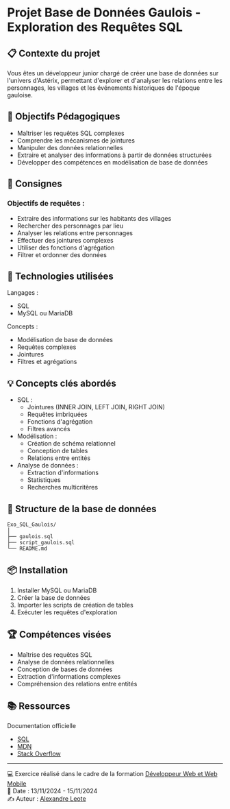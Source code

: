 # Projet Base de Données Gaulois - Exploration des Requêtes SQL

## 📋 Contexte du projet

Vous êtes un développeur junior chargé de créer une base de données sur l'univers d'Astérix, permettant d'explorer et d'analyser les relations entre les personnages, les villages et les événements historiques de l'époque gauloise.

## 🎯 Objectifs Pédagogiques

-   Maîtriser les requêtes SQL complexes
-   Comprendre les mécanismes de jointures
-   Manipuler des données relationnelles
-   Extraire et analyser des informations à partir de données structurées
-   Développer des compétences en modélisation de base de données

## 📝 Consignes

### Objectifs de requêtes :

-   Extraire des informations sur les habitants des villages
-   Rechercher des personnages par lieu
-   Analyser les relations entre personnages
-   Effectuer des jointures complexes
-   Utiliser des fonctions d'agrégation
-   Filtrer et ordonner des données

## 🔧 Technologies utilisées

Langages :

-   SQL
-   MySQL ou MariaDB

Concepts :

-   Modélisation de base de données
-   Requêtes complexes
-   Jointures
-   Filtres et agrégations

## 💡 Concepts clés abordés

-   SQL :
    -   Jointures (INNER JOIN, LEFT JOIN, RIGHT JOIN)
    -   Requêtes imbriquées
    -   Fonctions d'agrégation
    -   Filtres avancés
-   Modélisation :
    -   Création de schéma relationnel
    -   Conception de tables
    -   Relations entre entités
-   Analyse de données :
    -   Extraction d'informations
    -   Statistiques
    -   Recherches multicritères

## 🚀 Structure de la base de données

```
Exo_SQL_Gaulois/
│
├── gaulois.sql
├── script_gaulois.sql
└── README.md
```



## 📦 Installation

1.  Installer MySQL ou MariaDB
2.  Créer la base de données
3.  Importer les scripts de création de tables
4.  Exécuter les requêtes d'exploration

## 🏆 Compétences visées

-   Maîtrise des requêtes SQL
-   Analyse de données relationnelles
-   Conception de bases de données
-   Extraction d'informations complexes
-   Compréhension des relations entre entités

## 📚 Ressources
Documentation officielle
- [SQL](https://sql.sh/)
- [MDN](https://developer.mozilla.org/fr/)
- [Stack Overflow](https://stackoverflow.com/)

----------

💻 Exercice réalisé dans le cadre de la formation [Développeur Web et Web Mobile](https://elan-formation.fr/formation/19754)<br>
📅 Date : 13/11/2024 - 15/11/2024<br>
✍️ Auteur : [Alexandre Leote](https://github.com/alexandreleote)
